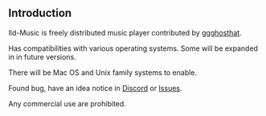## Introduction
Ild-Music is freely distributed music player contributed by [ggghosthat](https://github.com/ggghosthat/).

Has compatibilities with various operating systems. Some will be expanded in in future versions.

There will be Mac OS and Unix family systems to enable.


Found bug, have an idea notice in [Discord](https://discord.gg/dXqkwyyR) or [Issues](https://github.com/ggghosthat/Projects/issues).


Any commercial use are prohibited.
